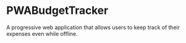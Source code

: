 # PWABudgetTracker
A progressive web application that allows users to keep track of their expenses even while offline.
